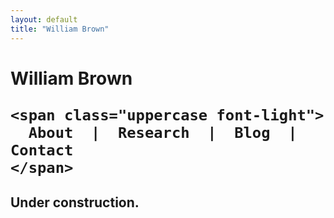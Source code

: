 ```yaml
---
layout: default
title: "William Brown"
---
```


<div class="py-24 max-w-xl mx-auto text-center">
  <h1 class="text-xl mb-12">
    <span class="text-4xl block">
      William Brown
    </span>

    <span class="uppercase font-light">
      About  |  Research  |  Blog  |  Contact
    </span>
  </h1>

  <h2>Under construction.</h2>
</div>
